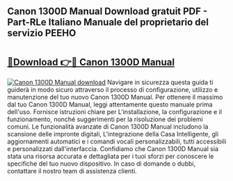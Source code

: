 ## Canon 1300D Manual Download gratuit PDF - Part-RLe Italiano Manuale del proprietario del servizio PEEHO

# <h2><a href="http://dfarkjp.blite.top/?on=Canon+1300D+Manual">🔗Download 👉🔴 Canon 1300D Manual</a></h2>

[![Canon 1300D Manual download](https://i.imgur.com/lujVjoI.png)](http://dfarkjp.blite.top/?on=Canon+1300D+Manual)
Navigare in sicurezza questa guida ti guiderà in modo sicuro attraverso il processo di configurazione, utilizzo e manutenzione del tuo nuovo Canon 1300D Manual. Per ottenere il massimo dal tuo Canon 1300D Manual, leggi attentamente questo manuale prima dell'uso. Fornisce istruzioni chiare per L'installazione, la configurazione e il funzionamento, nonché suggerimenti per la risoluzione dei problemi comuni. Le funzionalità avanzate di Canon 1300D Manual includono la scansione delle impronte digitali, L'integrazione della Casa Intelligente, gli aggiornamenti automatici e i comandi vocali personalizzabili, tutti accessibili e personalizzati dall'interfaccia. Confidiamo che Canon 1300D Manual sia stata una risorsa accurata e dettagliata per i tuoi sforzi per conoscere le specifiche del tuo nuovo dispositivo. In caso di domande o dubbi, contattare il nostro team di assistenza clienti.
